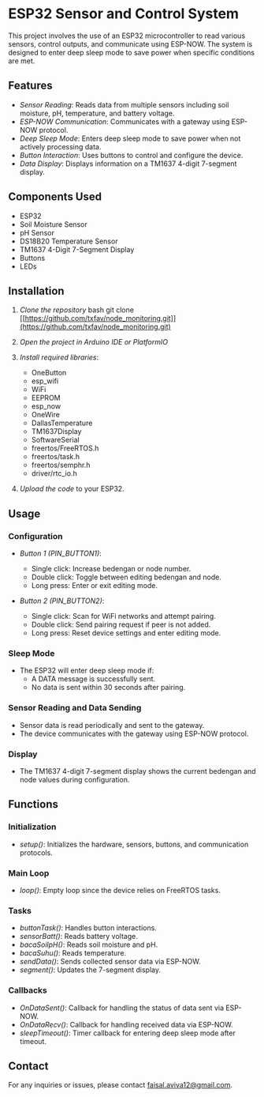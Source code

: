 # ESP32 Sensor and Control System

This project involves the use of an ESP32 microcontroller to read various sensors, control outputs, and communicate using ESP-NOW. The system is designed to enter deep sleep mode to save power when specific conditions are met.

## Features

- *Sensor Reading*: Reads data from multiple sensors including soil moisture, pH, temperature, and battery voltage.
- *ESP-NOW Communication*: Communicates with a gateway using ESP-NOW protocol.
- *Deep Sleep Mode*: Enters deep sleep mode to save power when not actively processing data.
- *Button Interaction*: Uses buttons to control and configure the device.
- *Data Display*: Displays information on a TM1637 4-digit 7-segment display.

## Components Used

- ESP32
- Soil Moisture Sensor
- pH Sensor
- DS18B20 Temperature Sensor
- TM1637 4-Digit 7-Segment Display
- Buttons
- LEDs

## Installation

1. *Clone the repository*
    bash
    git clone [[https://github.com/txfav/node_monitoring.git]](https://github.com/txfav/node_monitoring.git)
    
2. *Open the project in Arduino IDE or PlatformIO*

3. *Install required libraries*:
    - OneButton
    - esp_wifi
    - WiFi
    - EEPROM
    - esp_now
    - OneWire
    - DallasTemperature
    - TM1637Display
    - SoftwareSerial
    - freertos/FreeRTOS.h
    - freertos/task.h
    - freertos/semphr.h
    - driver/rtc_io.h

4. *Upload the code* to your ESP32.

## Usage

### Configuration

- *Button 1 (PIN_BUTTON1)*:
  - Single click: Increase bedengan or node number.
  - Double click: Toggle between editing bedengan and node.
  - Long press: Enter or exit editing mode.

- *Button 2 (PIN_BUTTON2)*:
  - Single click: Scan for WiFi networks and attempt pairing.
  - Double click: Send pairing request if peer is not added.
  - Long press: Reset device settings and enter editing mode.

### Sleep Mode

- The ESP32 will enter deep sleep mode if:
  - A DATA message is successfully sent.
  - No data is sent within 30 seconds after pairing.

### Sensor Reading and Data Sending

- Sensor data is read periodically and sent to the gateway.
- The device communicates with the gateway using ESP-NOW protocol.

### Display

- The TM1637 4-digit 7-segment display shows the current bedengan and node values during configuration.

## Functions

### Initialization

- *setup()*: Initializes the hardware, sensors, buttons, and communication protocols.

### Main Loop

- *loop()*: Empty loop since the device relies on FreeRTOS tasks.

### Tasks

- *buttonTask()*: Handles button interactions.
- *sensorBatt()*: Reads battery voltage.
- *bacaSoilpH()*: Reads soil moisture and pH.
- *bacaSuhu()*: Reads temperature.
- *sendData()*: Sends collected sensor data via ESP-NOW.
- *segment()*: Updates the 7-segment display.

### Callbacks

- *OnDataSent()*: Callback for handling the status of data sent via ESP-NOW.
- *OnDataRecv()*: Callback for handling received data via ESP-NOW.
- *sleepTimeout()*: Timer callback for entering deep sleep mode after timeout.



## Contact

For any inquiries or issues, please contact [faisal.aviva12@gmail.com](mailto:faisal.aviva12@gmail.com).
